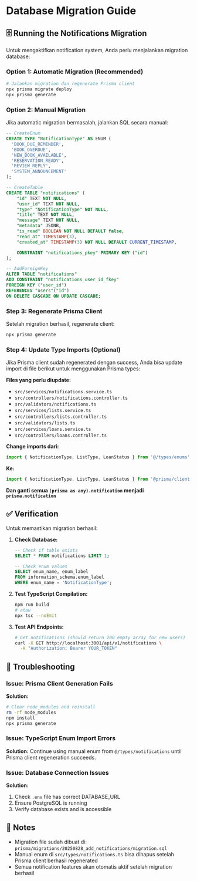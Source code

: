 # Database Migration Guide

## 🗄️ **Running the Notifications Migration**

Untuk mengaktifkan notification system, Anda perlu menjalankan migration database:

### Option 1: Automatic Migration (Recommended)
```bash
# Jalankan migration dan regenerate Prisma client
npx prisma migrate deploy
npx prisma generate
```

### Option 2: Manual Migration
Jika automatic migration bermasalah, jalankan SQL secara manual:

```sql
-- CreateEnum
CREATE TYPE "NotificationType" AS ENUM (
  'BOOK_DUE_REMINDER', 
  'BOOK_OVERDUE', 
  'NEW_BOOK_AVAILABLE', 
  'RESERVATION_READY', 
  'REVIEW_REPLY', 
  'SYSTEM_ANNOUNCEMENT'
);

-- CreateTable
CREATE TABLE "notifications" (
    "id" TEXT NOT NULL,
    "user_id" TEXT NOT NULL,
    "type" "NotificationType" NOT NULL,
    "title" TEXT NOT NULL,
    "message" TEXT NOT NULL,
    "metadata" JSONB,
    "is_read" BOOLEAN NOT NULL DEFAULT false,
    "read_at" TIMESTAMP(3),
    "created_at" TIMESTAMP(3) NOT NULL DEFAULT CURRENT_TIMESTAMP,

    CONSTRAINT "notifications_pkey" PRIMARY KEY ("id")
);

-- AddForeignKey
ALTER TABLE "notifications" 
ADD CONSTRAINT "notifications_user_id_fkey" 
FOREIGN KEY ("user_id") 
REFERENCES "users"("id") 
ON DELETE CASCADE ON UPDATE CASCADE;
```

### Step 3: Regenerate Prisma Client
Setelah migration berhasil, regenerate client:
```bash
npx prisma generate
```

### Step 4: Update Type Imports (Optional)
Jika Prisma client sudah regenerated dengan success, Anda bisa update import di file berikut untuk menggunakan Prisma types:

**Files yang perlu diupdate:**
- `src/services/notifications.service.ts` 
- `src/controllers/notifications.controller.ts`
- `src/validators/notifications.ts`
- `src/services/lists.service.ts`
- `src/controllers/lists.controller.ts` 
- `src/validators/lists.ts`
- `src/services/loans.service.ts`
- `src/controllers/loans.controller.ts`

**Change imports dari:**
```typescript
import { NotificationType, ListType, LoanStatus } from '@/types/enums';
```

**Ke:**
```typescript
import { NotificationType, ListType, LoanStatus } from '@prisma/client';
```

**Dan ganti semua `(prisma as any).notification` menjadi `prisma.notification`**

## ✅ **Verification**

Untuk memastikan migration berhasil:

1. **Check Database:**
   ```sql
   -- Check if table exists
   SELECT * FROM notifications LIMIT 1;
   
   -- Check enum values
   SELECT enum_name, enum_label 
   FROM information_schema.enum_label 
   WHERE enum_name = 'NotificationType';
   ```

2. **Test TypeScript Compilation:**
   ```bash
   npm run build
   # atau
   npx tsc --noEmit
   ```

3. **Test API Endpoints:**
   ```bash
   # Get notifications (should return 200 empty array for new users)
   curl -X GET http://localhost:3001/api/v1/notifications \
     -H "Authorization: Bearer YOUR_TOKEN"
   ```

## 🔧 **Troubleshooting**

### Issue: Prisma Client Generation Fails
**Solution:**
```bash
# Clear node_modules and reinstall
rm -rf node_modules
npm install
npx prisma generate
```

### Issue: TypeScript Enum Import Errors
**Solution:** Continue using manual enum from `@/types/notifications` until Prisma client regeneration succeeds.

### Issue: Database Connection Issues
**Solution:** 
1. Check `.env` file has correct DATABASE_URL
2. Ensure PostgreSQL is running
3. Verify database exists and is accessible

## 📝 **Notes**

- Migration file sudah dibuat di: `prisma/migrations/20250828_add_notifications/migration.sql`
- Manual enum di `src/types/notifications.ts` bisa dihapus setelah Prisma client berhasil regenerated
- Semua notification features akan otomatis aktif setelah migration berhasil